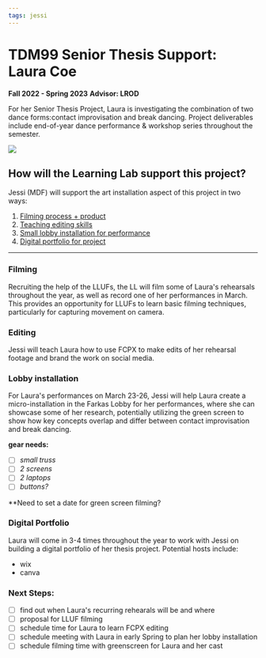 ```yaml
---
tags: jessi
---
```


# TDM99 Senior Thesis Support: Laura Coe
**Fall 2022 - Spring 2023**
**Advisor: LROD**

For her Senior Thesis Project, Laura is investigating the combination of two dance forms:contact improvisation and break dancing. Project deliverables include end-of-year dance performance & workshop series throughout the semester. 

![](https://i.imgur.com/Vjd7bUk.jpg)


## How will the Learning Lab support this project?

Jessi (MDF) will support the art installation aspect of this project in two ways:

1. [Filming process + product](#Filming)
2. [Teaching editing skills](#Editing)
3. [Small lobby installation for performance](#Lobby-installation)
4. [Digital portfolio for project](#Digital-portfolio)

---

### Filming 

Recruiting the help of the LLUFs, the LL will film some of Laura's rehearsals throughout the year, as well as record one of her performances in March. This provides an opportunity for LLUFs to learn basic filming techniques, particularly for capturing movement on camera.

### Editing

Jessi will teach Laura how to use FCPX to make edits of her rehearsal footage and brand the work on social media.

### Lobby installation

For Laura's performances on March 23-26, Jessi will help Laura create a micro-installation in the Farkas Lobby for her performances, where she can showcase some of her research, potentially utilizing the green screen to show how key concepts overlap and differ between contact improvisation and break dancing. 

**gear needs:**
- [ ] *small truss*
- [ ] *2 screens*
- [ ] *2 laptops*
- [ ] *buttons?*

**Need to set a date for green screen filming?

### Digital Portfolio

Laura will come in 3-4 times throughout the year to work with Jessi on building a digital portfolio of her thesis project. Potential hosts include:

- wix
- canva

### Next Steps:

- [ ]  find out when Laura's recurring rehearals will be and where
- [ ]  proposal for LLUF filming
- [ ] schedule time for Laura to learn FCPX editing 
- [ ] schedule meeting with Laura in early Spring to plan her lobby installation
- [ ] schedule filming time with greenscreen for Laura and her cast
